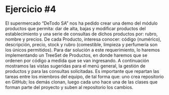 # Ejercicio #4
El supermercado “DeTodo SA” nos ha pedido crear una demo del módulo productos que permita:
dar de alta, bajas y modificar productos del establecimiento y una serie de consultas de dichos
productos por: rubro, nombre y precios. De cada Producto, interesa conocer: código (numérico),
descripción, precio, stock y rubro (comestible, limpieza y perfumería son los únicos permitidos).
Para dar solución a este requerimiento, lo haremos implementando un TreeSet de Productos, en
donde haremos que se ordenen por código a medida que se van ingresando.
A continuación mostramos las vistas sugeridas para el menú general, la gestión de productos y
para las consultas solicitadas.
Es importante que repartan las tareas entre los miembros del equipo, de tal forma que: uno crea
repositorio en GitHub; los demás clonan, luego cada uno hace una de las clases que forman parte
del proyecto y suben al repositorio los cambios.
